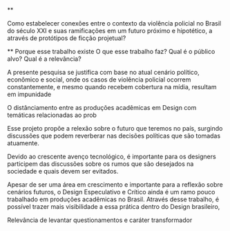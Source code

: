 **

Como estabelecer conexões entre o contexto da violência policial no Brasil do século XXI e suas ramificações em um futuro próximo e hipotético, a através de protótipos de ficção projetual?

**
Porque esse trabalho existe
O que esse trabalho faz?
Qual é o público alvo?
Qual é a relevância?

A presente pesquisa se justifica com base no atual cenário político, econômico e social, onde os casos de violência policial ocorrem constantemente, e mesmo quando recebem cobertura na mídia, resultam em impunidade


O distânciamento entre as produções acadêmicas em Design com temáticas relacionadas ao prob


Esse projeto propõe a relexão sobre o futuro que teremos no país, surgindo discussões que podem reverberar nas decisões políticas que são tomadas atuamente.

Devido ao crescente avenço tecnológico, é importante para os designers participem das discussões sobre os rumos que são desejados na sociedade e quais devem ser evitados.

Apesar de ser uma área em crescimento e importante para a reflexão sobre cenários futuros, o Design Especulativo e Crítico ainda é um ramo pouco trabalhado em produções acadêmicas no Brasil.
Através desse trabalho,  é possível trazer mais visibilidade a essa prática dentro do Design brasileiro, 

Relevância de levantar questionamentos e caráter transformador